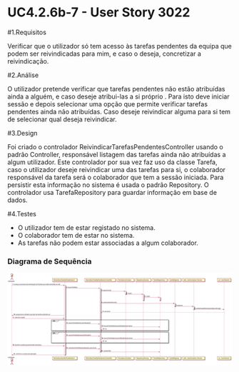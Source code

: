 # UC4.2.6b-7 -   User Story 3022



#1.Requisitos

Verificar que o utilizador só tem acesso às tarefas pendentes da equipa que podem ser reivindicadas para mim, e caso o deseja, concretizar a reivindicação.


#2.Análise

O utilizador pretende verificar que tarefas pendentes não estão atribuídas ainda a alguém, e caso deseje atribui-las a si próprio . Para isto deve iniciar sessão e depois selecionar uma opção que permite verificar tarefas pendentes ainda não atribuídas. Caso deseje reivindicar alguma para si tem de selecionar qual deseja reivindicar.

#3.Design

Foi criado o controlador ReivindicarTarefasPendentesController usando o padrão Controller, responsável listagem das tarefas ainda não atribuídas a algum utilizador. Este controlador por sua vez faz uso da classe Tarefa, caso o utilizador deseje reivindicar uma das tarefas para si, o colaborador responsável da tarefa será o colaborador que tem a sessão iniciada. Para persistir esta informação no sistema é usada o padrão Repository. O controlador usa TarefaRepository para guardar informação em base de dados.


#4.Testes

* O utilizador tem de estar registado no sistema.   
* O colaborador tem de estar no sistema.   
* As tarefas não podem estar associadas a algum colaborador.


###	Diagrama de Sequência

![SD_3022.svg](SD_3022.svg)
